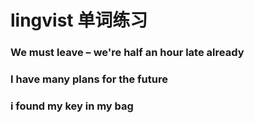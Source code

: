 # lingvist 单词练习





### We must leave – we're half an hour late already

### I have many plans for the future

### i found  my key in my bag